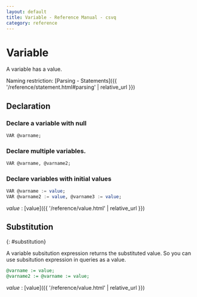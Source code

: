 ```yaml
---
layout: default
title: Variable - Reference Manual - csvq
category: reference
---
```


# Variable

A variable has a value. 

Naming restriction: [Parsing - Statements]({{ '/reference/statement.html#parsing' | relative_url }})

## Declaration

### Declare a variable with null

```sql
VAR @varname;
```

### Declare multiple variables.

```sql
VAR @varname, @varname2;
```

### Declare variables with initial values

```sql
VAR @varname := value;
VAR @varname2 := value, @varname3 := value;
```

_value_
: [value]({{ '/reference/value.html' | relative_url }})


## Substitution
{: #substitution}

A variable subsitution expression returns the substituted value.
So you can use subsitution expression in queries as a value.

```sql
@varname := value;
@varname2 := @varname := value;
```

_value_
: [value]({{ '/reference/value.html' | relative_url }})
